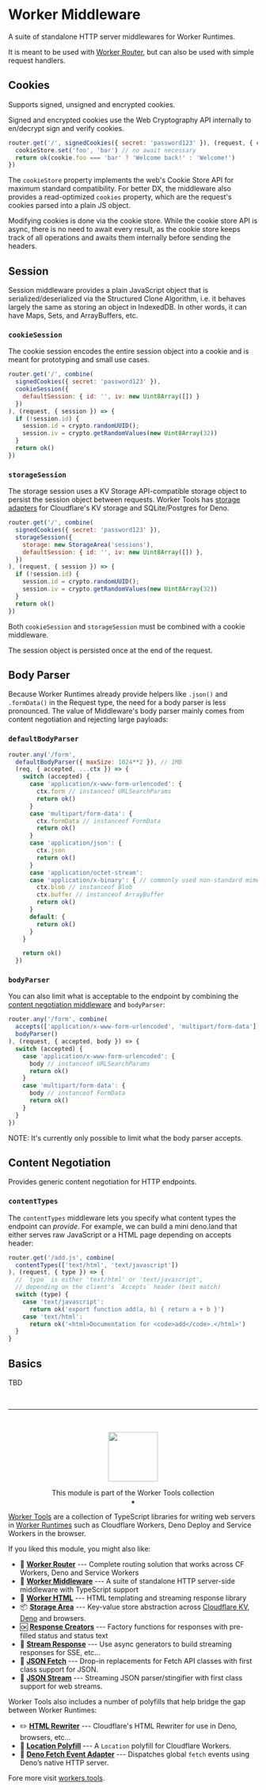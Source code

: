 # Worker Middleware

A suite of standalone HTTP server middlewares for Worker Runtimes.

It is meant to be used with [Worker Router](../router), but can also be used with simple request handlers.


## Cookies
Supports signed, unsigned and encrypted cookies. 

Signed and encrypted cookies use the Web Cryptography API internally to en/decrypt sign and verify cookies. 

```js
router.get('/', signedCookies({ secret: 'password123' }), (request, { cookies, cookieStore }) => {
  cookieStore.set('foo', 'bar') // no await necessary
  return ok(cookie.foo === 'bar' ? 'Welcome back!' : 'Welcome!')
})
```

The `cookieStore` property implements the web's Cookie Store API for maximum standard compatibility. 
For better DX, the middleware also provides a read-optimized `cookies` property, which are the request's cookies parsed into a plain JS object. 

Modifying cookies is done via the cookie store. While the cookie store API is async, there is no need to await every result, as the cookie store keeps track of all operations and awaits them internally before sending the headers.

## Session
Session middleware provides a plain JavaScript object that is serialized/deserialized via the Structured Clone Algorithm, i.e. it behaves largely the same as storing an object in IndexedDB. In other words, it can have Maps, Sets, and ArrayBuffers, etc.

### `cookieSession`
The cookie session encodes the entire session object into a cookie and is meant for prototyping and small use cases. 

```js
router.get('/', combine(
  signedCookies({ secret: 'password123' }),
  cookieSession({ 
    defaultSession: { id: '', iv: new Uint8Array([]) }
  }) 
), (request, { session }) => {
  if (!session.id) {
    session.id = crypto.randomUUID();
    session.iv = crypto.getRandomValues(new Uint8Array(32))
  }
  return ok()
})
```

### `storageSession`
The storage session uses a KV Storage API-compatible storage object to persist the session object between requests. 
Worker Tools has [storage adapters](https://workers.tools/kv-storage) for Cloudflare's KV storage and SQLite/Postgres for Deno.

```js
router.get('/', combine(
  signedCookies({ secret: 'password123' }), 
  storageSession({ 
    storage: new StorageArea('sessions'),
    defaultSession: { id: '', iv: new Uint8Array([]) },
  }) 
), (request, { session }) => {
  if (!session.id) {
    session.id = crypto.randomUUID();
    session.iv = crypto.getRandomValues(new Uint8Array(32))
  }
  return ok()
})
```

Both `cookieSession` and `storageSession` must be combined with a cookie middleware.

The session object is persisted once at the end of the request.

## Body Parser
Because Worker Runtimes already provide helpers like `.json()` and `.formData()` in the Request type, the need for a body parser is less pronounced. The value of Middleware's body parser mainly comes from content negotiation and rejecting large payloads:

### `defaultBodyParser`

```js
router.any('/form', 
  defaultBodyParser({ maxSize: 1024**2 }), // 1MB 
  (req, { accepted, ...ctx }) => {
    switch (accepted) {
      case 'application/x-www-form-urlencoded': {
        ctx.form // instanceof URLSearchParams
        return ok()
      }
      case 'multipart/form-data': {
        ctx.formData // instanceof FormData
        return ok()
      }
      case 'application/json': {
        ctx.json
        return ok()
      }
      case 'application/octet-stream':
      case 'application/x-binary': { // commonly used non-standard mime type
        ctx.blob // instanceof Blob
        ctx.buffer // instanceof ArrayBuffer
        return ok()
      }
      default: {
        return ok()
      }
    }

    return ok()
  })
```

### `bodyParser`
You can also limit what is acceptable to the endpoint by combining the [content negotiation middleware](#content-negotiation) and `bodyParser`:

```js
router.any('/form', combine(
  accepts(['application/x-www-form-urlencoded', 'multipart/form-data']), 
  bodyParser()
), (request, { accepted, body }) => {
  switch (accepted) {
    case 'application/x-www-form-urlencoded': {
      body // instanceof URLSearchParams
      return ok()
    }
    case 'multipart/form-data': {
      body // instanceof FormData
      return ok()
    }
  }
})
```

NOTE: It's currently only possible to limit what the body parser accepts.

## Content Negotiation
Provides generic content negotiation for HTTP endpoints.   


### `contentTypes`
The `contentTypes` middleware lets you specify what content types the endpoint can *provide*. 
For example, we can build a mini deno.land that either serves raw JavaScript or a HTML page depending on accepts header:

```js
router.get('/add.js', combine(
  contentTypes(['text/html', 'text/javascript'])
), (request, { type }) => {
  // `type` is either 'text/html' or 'text/javascript',
  // depending on the client's `Accepts` header (best match)
  switch (type) {
    case 'text/javascript': 
      return ok('export function add(a, b) { return a + b }')
    case 'text/html': 
      return ok('<html>Documentation for <code>add</code>.</html>')
  }
}
```

## Basics
TBD

<!-- ## Use with Netlify Functions
```ts
import { Context } from "netlify:edge"
import { 
  withMiddleware, 
  combine, 
  signedCookies, 
  cookieSession, 
} from 'https://ghuc.cc/worker-tools/middleware/index.ts';

export default withMiddleware(
  combine(
    signedCookies({ secret: 'password123' }), 
    cookieSession(),
  ), 
  async (req, { cookies, body, args: [, _context] }) => {
    const context = _context as Context
    return await context.next()
  }
)
``` -->

<br/>

--------

<br/>

<p align="center"><a href="https://workers.tools"><img src="https://workers.tools/assets/img/logo.svg" width="100" height="100" /></a>
<p align="center">This module is part of the Worker Tools collection<br/>⁕

[Worker Tools](https://workers.tools) are a collection of TypeScript libraries for writing web servers in [Worker Runtimes](https://workers.js.org) such as Cloudflare Workers, Deno Deploy and Service Workers in the browser. 

If you liked this module, you might also like:

- 🧭 [__Worker Router__][router] --- Complete routing solution that works across CF Workers, Deno and Service Workers
- 🔋 [__Worker Middleware__][middleware] --- A suite of standalone HTTP server-side middleware with TypeScript support
- 📄 [__Worker HTML__][html] --- HTML templating and streaming response library
- 📦 [__Storage Area__][kv-storage] --- Key-value store abstraction across [Cloudflare KV][cloudflare-kv-storage], [Deno][deno-kv-storage] and browsers.
- 🆗 [__Response Creators__][response-creators] --- Factory functions for responses with pre-filled status and status text
- 🎏 [__Stream Response__][stream-response] --- Use async generators to build streaming responses for SSE, etc...
- 🥏 [__JSON Fetch__][json-fetch] --- Drop-in replacements for Fetch API classes with first class support for JSON.
- 🦑 [__JSON Stream__][json-stream] --- Streaming JSON parser/stingifier with first class support for web streams.

Worker Tools also includes a number of polyfills that help bridge the gap between Worker Runtimes:
- ✏️ [__HTML Rewriter__][html-rewriter] --- Cloudflare's HTML Rewriter for use in Deno, browsers, etc...
- 📍 [__Location Polyfill__][location-polyfill] --- A `Location` polyfill for Cloudflare Workers.
- 🦕 [__Deno Fetch Event Adapter__][deno-fetch-event-adapter] --- Dispatches global `fetch` events using Deno’s native HTTP server.

[router]: https://workers.tools/router
[middleware]: https://workers.tools/middleware
[html]: https://workers.tools/html
[kv-storage]: https://workers.tools/kv-storage
[cloudflare-kv-storage]: https://workers.tools/cloudflare-kv-storage
[deno-kv-storage]: https://workers.tools/deno-kv-storage
[kv-storage-polyfill]: https://workers.tools/kv-storage-polyfill
[response-creators]: https://workers.tools/response-creators
[stream-response]: https://workers.tools/stream-response
[json-fetch]: https://workers.tools/json-fetch
[json-stream]: https://workers.tools/json-stream
[request-cookie-store]: https://workers.tools/request-cookie-store
[extendable-promise]: https://workers.tools/extendable-promise
[html-rewriter]: https://workers.tools/html-rewriter
[location-polyfill]: https://workers.tools/location-polyfill
[deno-fetch-event-adapter]: https://workers.tools/deno-fetch-event-adapter

Fore more visit [workers.tools](https://workers.tools).